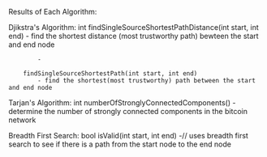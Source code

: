Results of Each Algorithm:

Djikstra's Algorithm:
        int findSingleSourceShortestPathDistance(int start, int end) 
            - find the shortest distance (most trustworthy path) bewteen the start and end node
            
            -
            
        findSingleSourceShortestPath(int start, int end)
            - find the shortest(most trustworthy) path between the start and end node
        
Tarjan's Algorithm:
        int numberOfStronglyConnectedComponents()
            - determine the number of strongly connected components in the bitcoin network
            
 Breadth First Search:
        bool isValid(int start, int end)
            -// uses breadth first search to see if there is a path from the start node to the end node
